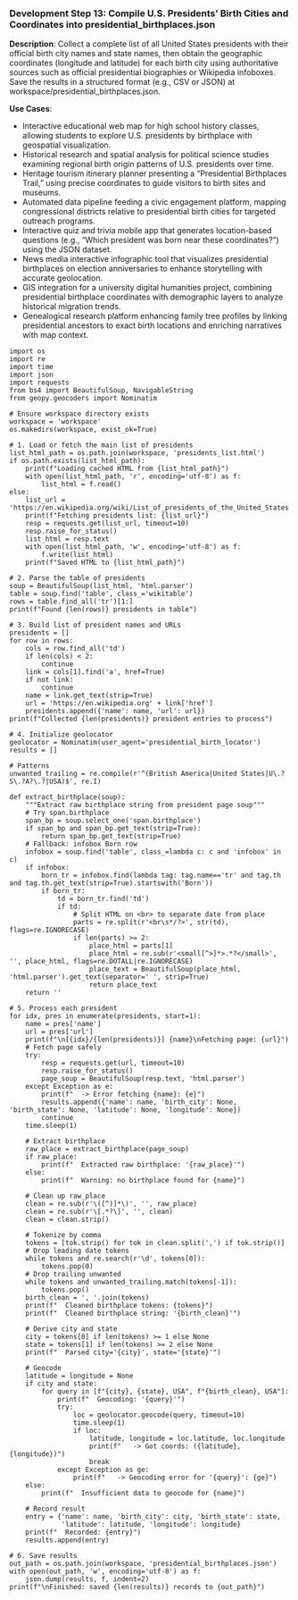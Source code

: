 ### Development Step 13: Compile U.S. Presidents’ Birth Cities and Coordinates into presidential_birthplaces.json

**Description**: Collect a complete list of all United States presidents with their official birth city names and state names, then obtain the geographic coordinates (longitude and latitude) for each birth city using authoritative sources such as official presidential biographies or Wikipedia infoboxes. Save the results in a structured format (e.g., CSV or JSON) at workspace/presidential_birthplaces.json.

**Use Cases**:
- Interactive educational web map for high school history classes, allowing students to explore U.S. presidents by birthplace with geospatial visualization.
- Historical research and spatial analysis for political science studies examining regional birth origin patterns of U.S. presidents over time.
- Heritage tourism itinerary planner presenting a “Presidential Birthplaces Trail,” using precise coordinates to guide visitors to birth sites and museums.
- Automated data pipeline feeding a civic engagement platform, mapping congressional districts relative to presidential birth cities for targeted outreach programs.
- Interactive quiz and trivia mobile app that generates location-based questions (e.g., “Which president was born near these coordinates?”) using the JSON dataset.
- News media interactive infographic tool that visualizes presidential birthplaces on election anniversaries to enhance storytelling with accurate geolocation.
- GIS integration for a university digital humanities project, combining presidential birthplace coordinates with demographic layers to analyze historical migration trends.
- Genealogical research platform enhancing family tree profiles by linking presidential ancestors to exact birth locations and enriching narratives with map context.

```
import os
import re
import time
import json
import requests
from bs4 import BeautifulSoup, NavigableString
from geopy.geocoders import Nominatim

# Ensure workspace directory exists
workspace = 'workspace'
os.makedirs(workspace, exist_ok=True)

# 1. Load or fetch the main list of presidents
list_html_path = os.path.join(workspace, 'presidents_list.html')
if os.path.exists(list_html_path):
    print(f"Loading cached HTML from {list_html_path}")
    with open(list_html_path, 'r', encoding='utf-8') as f:
        list_html = f.read()
else:
    list_url = 'https://en.wikipedia.org/wiki/List_of_presidents_of_the_United_States'
    print(f"Fetching presidents list: {list_url}")
    resp = requests.get(list_url, timeout=10)
    resp.raise_for_status()
    list_html = resp.text
    with open(list_html_path, 'w', encoding='utf-8') as f:
        f.write(list_html)
    print(f"Saved HTML to {list_html_path}")

# 2. Parse the table of presidents
soup = BeautifulSoup(list_html, 'html.parser')
table = soup.find('table', class_='wikitable')
rows = table.find_all('tr')[1:]
print(f"Found {len(rows)} presidents in table")

# 3. Build list of president names and URLs
presidents = []
for row in rows:
    cols = row.find_all('td')
    if len(cols) < 2:
        continue
    link = cols[1].find('a', href=True)
    if not link:
        continue
    name = link.get_text(strip=True)
    url = 'https://en.wikipedia.org' + link['href']
    presidents.append({'name': name, 'url': url})
print(f"Collected {len(presidents)} president entries to process")

# 4. Initialize geolocator
geolocator = Nominatim(user_agent='presidential_birth_locator')
results = []

# Patterns
unwanted_trailing = re.compile(r'^(British America|United States|U\.?S\.?A?\.?|USA)$', re.I)

def extract_birthplace(soup):
    """Extract raw birthplace string from president page soup"""
    # Try span.birthplace
    span_bp = soup.select_one('span.birthplace')
    if span_bp and span_bp.get_text(strip=True):
        return span_bp.get_text(strip=True)
    # Fallback: infobox Born row
    infobox = soup.find('table', class_=lambda c: c and 'infobox' in c)
    if infobox:
        born_tr = infobox.find(lambda tag: tag.name=='tr' and tag.th and tag.th.get_text(strip=True).startswith('Born'))
        if born_tr:
            td = born_tr.find('td')
            if td:
                # Split HTML on <br> to separate date from place
                parts = re.split(r'<br\s*/?>', str(td), flags=re.IGNORECASE)
                if len(parts) >= 2:
                    place_html = parts[1]
                    place_html = re.sub(r'<small[^>]*>.*?</small>', '', place_html, flags=re.DOTALL|re.IGNORECASE)
                    place_text = BeautifulSoup(place_html, 'html.parser').get_text(separator=' ', strip=True)
                    return place_text
    return ''

# 5. Process each president
for idx, pres in enumerate(presidents, start=1):
    name = pres['name']
    url = pres['url']
    print(f"\n[{idx}/{len(presidents)}] {name}\nFetching page: {url}")
    # Fetch page safely
    try:
        resp = requests.get(url, timeout=10)
        resp.raise_for_status()
        page_soup = BeautifulSoup(resp.text, 'html.parser')
    except Exception as e:
        print(f"  -> Error fetching {name}: {e}")
        results.append({'name': name, 'birth_city': None, 'birth_state': None, 'latitude': None, 'longitude': None})
        continue
    time.sleep(1)

    # Extract birthplace
    raw_place = extract_birthplace(page_soup)
    if raw_place:
        print(f"  Extracted raw birthplace: '{raw_place}'")
    else:
        print(f"  Warning: no birthplace found for {name}")

    # Clean up raw_place
    clean = re.sub(r'\([^)]*\)', '', raw_place)
    clean = re.sub(r'\[.*?\]', '', clean)
    clean = clean.strip()

    # Tokenize by comma
    tokens = [tok.strip() for tok in clean.split(',') if tok.strip()]
    # Drop leading date tokens
    while tokens and re.search(r'\d', tokens[0]):
        tokens.pop(0)
    # Drop trailing unwanted
    while tokens and unwanted_trailing.match(tokens[-1]):
        tokens.pop()
    birth_clean = ', '.join(tokens)
    print(f"  Cleaned birthplace tokens: {tokens}")
    print(f"  Cleaned birthplace string: '{birth_clean}'")

    # Derive city and state
    city = tokens[0] if len(tokens) >= 1 else None
    state = tokens[1] if len(tokens) >= 2 else None
    print(f"  Parsed city='{city}', state='{state}'")

    # Geocode
    latitude = longitude = None
    if city and state:
        for query in [f"{city}, {state}, USA", f"{birth_clean}, USA"]:
            print(f"  Geocoding: '{query}'")
            try:
                loc = geolocator.geocode(query, timeout=10)
                time.sleep(1)
                if loc:
                    latitude, longitude = loc.latitude, loc.longitude
                    print(f"   -> Got coords: ({latitude}, {longitude})")
                    break
            except Exception as ge:
                print(f"   -> Geocoding error for '{query}': {ge}")
    else:
        print(f"  Insufficient data to geocode for {name}")

    # Record result
    entry = {'name': name, 'birth_city': city, 'birth_state': state,
             'latitude': latitude, 'longitude': longitude}
    print(f"  Recorded: {entry}")
    results.append(entry)

# 6. Save results
out_path = os.path.join(workspace, 'presidential_birthplaces.json')
with open(out_path, 'w', encoding='utf-8') as f:
    json.dump(results, f, indent=2)
print(f"\nFinished: saved {len(results)} records to {out_path}")
```